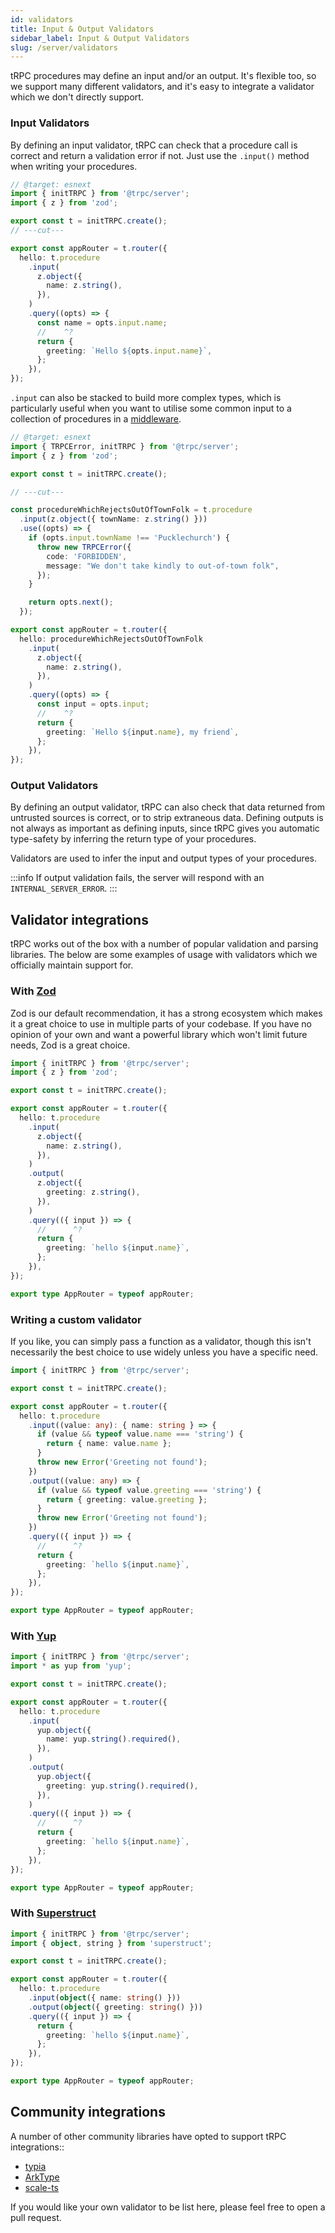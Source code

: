 ```yaml
---
id: validators
title: Input & Output Validators
sidebar_label: Input & Output Validators
slug: /server/validators
---
```


tRPC procedures may define an input and/or an output. It's flexible too, so we support many different validators, and it's easy to integrate a validator which we don't directly support.

### Input Validators

By defining an input validator, tRPC can check that a procedure call is correct and return a validation error if not. Just use the `.input()` method when writing your procedures.

```ts twoslash
// @target: esnext
import { initTRPC } from '@trpc/server';
import { z } from 'zod';

export const t = initTRPC.create();
// ---cut---

export const appRouter = t.router({
  hello: t.procedure
    .input(
      z.object({
        name: z.string(),
      }),
    )
    .query((opts) => {
      const name = opts.input.name;
      //    ^?
      return {
        greeting: `Hello ${opts.input.name}`,
      };
    }),
});
```

`.input` can also be stacked to build more complex types, which is particularly useful when you want to utilise some common input to a collection of procedures in a [middleware](middlewares).

```ts twoslash
// @target: esnext
import { TRPCError, initTRPC } from '@trpc/server';
import { z } from 'zod';

export const t = initTRPC.create();

// ---cut---

const procedureWhichRejectsOutOfTownFolk = t.procedure
  .input(z.object({ townName: z.string() }))
  .use((opts) => {
    if (opts.input.townName !== 'Pucklechurch') {
      throw new TRPCError({
        code: 'FORBIDDEN',
        message: "We don't take kindly to out-of-town folk",
      });
    }

    return opts.next();
  });

export const appRouter = t.router({
  hello: procedureWhichRejectsOutOfTownFolk
    .input(
      z.object({
        name: z.string(),
      }),
    )
    .query((opts) => {
      const input = opts.input;
      //    ^?
      return {
        greeting: `Hello ${input.name}, my friend`,
      };
    }),
});
```

### Output Validators

By defining an output validator, tRPC can also check that data returned from untrusted sources is correct, or to strip extraneous data. Defining outputs is not always as important as defining inputs, since tRPC gives you automatic type-safety by inferring the return type of your procedures.

Validators are used to infer the input and output types of your procedures.

:::info
If output validation fails, the server will respond with an `INTERNAL_SERVER_ERROR`.
:::

## Validator integrations

tRPC works out of the box with a number of popular validation and parsing libraries. The below are some examples of usage with validators which we officially maintain support for.

### With [Zod](https://github.com/colinhacks/zod)

Zod is our default recommendation, it has a strong ecosystem which makes it a great choice to use in multiple parts of your codebase. If you have no opinion of your own and want a powerful library which won't limit future needs, Zod is a great choice.

```ts twoslash
import { initTRPC } from '@trpc/server';
import { z } from 'zod';

export const t = initTRPC.create();

export const appRouter = t.router({
  hello: t.procedure
    .input(
      z.object({
        name: z.string(),
      }),
    )
    .output(
      z.object({
        greeting: z.string(),
      }),
    )
    .query(({ input }) => {
      //      ^?
      return {
        greeting: `hello ${input.name}`,
      };
    }),
});

export type AppRouter = typeof appRouter;
```

### Writing a custom validator

If you like, you can simply pass a function as a validator, though this isn't necessarily the best choice to use widely unless you have a specific need.

```ts twoslash
import { initTRPC } from '@trpc/server';

export const t = initTRPC.create();

export const appRouter = t.router({
  hello: t.procedure
    .input((value: any): { name: string } => {
      if (value && typeof value.name === 'string') {
        return { name: value.name };
      }
      throw new Error('Greeting not found');
    })
    .output((value: any) => {
      if (value && typeof value.greeting === 'string') {
        return { greeting: value.greeting };
      }
      throw new Error('Greeting not found');
    })
    .query(({ input }) => {
      //      ^?
      return {
        greeting: `hello ${input.name}`,
      };
    }),
});

export type AppRouter = typeof appRouter;
```

### With [Yup](https://github.com/jquense/yup)

```ts twoslash
import { initTRPC } from '@trpc/server';
import * as yup from 'yup';

export const t = initTRPC.create();

export const appRouter = t.router({
  hello: t.procedure
    .input(
      yup.object({
        name: yup.string().required(),
      }),
    )
    .output(
      yup.object({
        greeting: yup.string().required(),
      }),
    )
    .query(({ input }) => {
      //      ^?
      return {
        greeting: `hello ${input.name}`,
      };
    }),
});

export type AppRouter = typeof appRouter;
```

### With [Superstruct](https://github.com/ianstormtaylor/superstruct)

```ts
import { initTRPC } from '@trpc/server';
import { object, string } from 'superstruct';

export const t = initTRPC.create();

export const appRouter = t.router({
  hello: t.procedure
    .input(object({ name: string() }))
    .output(object({ greeting: string() }))
    .query(({ input }) => {
      return {
        greeting: `hello ${input.name}`,
      };
    }),
});

export type AppRouter = typeof appRouter;
```

## Community integrations

A number of other community libraries have opted to support tRPC integrations::

- [typia](https://typia.io/docs/utilization/trpc/)
- [ArkType](https://github.com/arktypeio/arktype#trpc)
- [scale-ts](https://github.com/paritytech/scale-ts)

If you would like your own validator to be list here, please feel free to open a pull request.
